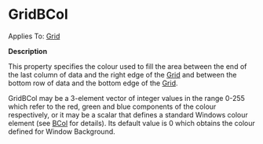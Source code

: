 




<h1 class="heading"><span class="name">GridBCol</span></h1>

Applies To: [Grid](../a-z/grid.md)


**Description**


This property specifies the colour used to fill the area between the end of the last column of data and the right edge of the [Grid](../a-z/grid.md) and between the bottom row of data and the bottom edge of the [Grid](../a-z/grid.md).


GridBCol may be a 3-element vector of integer values  in the range 0-255 which refer to the red, green and blue components of the colour respectively, or it may be a scalar that defines a standard Windows colour element (see [BCol](../a-z/bcol.md) for details). Its default value is 0 which obtains the colour defined for Window Background.



